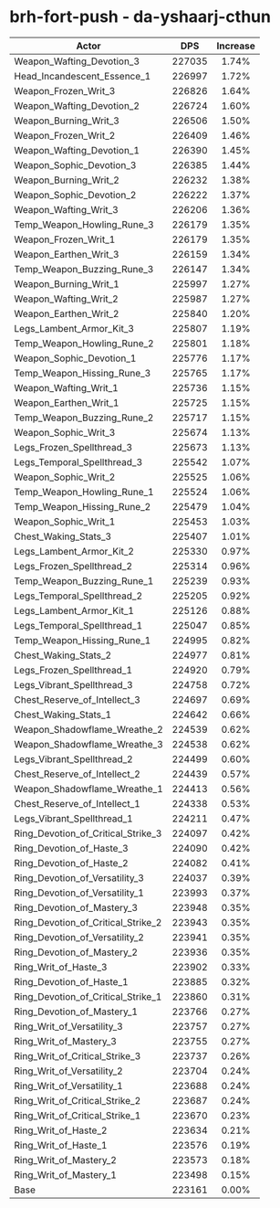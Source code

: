 # brh-fort-push - da-yshaarj-cthun
| Actor | DPS | Increase |
|---|:---:|:---:|
|Weapon_Wafting_Devotion_3|227035|1.74%|
|Head_Incandescent_Essence_1|226997|1.72%|
|Weapon_Frozen_Writ_3|226826|1.64%|
|Weapon_Wafting_Devotion_2|226724|1.60%|
|Weapon_Burning_Writ_3|226506|1.50%|
|Weapon_Frozen_Writ_2|226409|1.46%|
|Weapon_Wafting_Devotion_1|226390|1.45%|
|Weapon_Sophic_Devotion_3|226385|1.44%|
|Weapon_Burning_Writ_2|226232|1.38%|
|Weapon_Sophic_Devotion_2|226222|1.37%|
|Weapon_Wafting_Writ_3|226206|1.36%|
|Temp_Weapon_Howling_Rune_3|226179|1.35%|
|Weapon_Frozen_Writ_1|226179|1.35%|
|Weapon_Earthen_Writ_3|226159|1.34%|
|Temp_Weapon_Buzzing_Rune_3|226147|1.34%|
|Weapon_Burning_Writ_1|225997|1.27%|
|Weapon_Wafting_Writ_2|225987|1.27%|
|Weapon_Earthen_Writ_2|225840|1.20%|
|Legs_Lambent_Armor_Kit_3|225807|1.19%|
|Temp_Weapon_Howling_Rune_2|225801|1.18%|
|Weapon_Sophic_Devotion_1|225776|1.17%|
|Temp_Weapon_Hissing_Rune_3|225765|1.17%|
|Weapon_Wafting_Writ_1|225736|1.15%|
|Weapon_Earthen_Writ_1|225725|1.15%|
|Temp_Weapon_Buzzing_Rune_2|225717|1.15%|
|Weapon_Sophic_Writ_3|225674|1.13%|
|Legs_Frozen_Spellthread_3|225673|1.13%|
|Legs_Temporal_Spellthread_3|225542|1.07%|
|Weapon_Sophic_Writ_2|225525|1.06%|
|Temp_Weapon_Howling_Rune_1|225524|1.06%|
|Temp_Weapon_Hissing_Rune_2|225479|1.04%|
|Weapon_Sophic_Writ_1|225453|1.03%|
|Chest_Waking_Stats_3|225407|1.01%|
|Legs_Lambent_Armor_Kit_2|225330|0.97%|
|Legs_Frozen_Spellthread_2|225314|0.96%|
|Temp_Weapon_Buzzing_Rune_1|225239|0.93%|
|Legs_Temporal_Spellthread_2|225205|0.92%|
|Legs_Lambent_Armor_Kit_1|225126|0.88%|
|Legs_Temporal_Spellthread_1|225047|0.85%|
|Temp_Weapon_Hissing_Rune_1|224995|0.82%|
|Chest_Waking_Stats_2|224977|0.81%|
|Legs_Frozen_Spellthread_1|224920|0.79%|
|Legs_Vibrant_Spellthread_3|224758|0.72%|
|Chest_Reserve_of_Intellect_3|224697|0.69%|
|Chest_Waking_Stats_1|224642|0.66%|
|Weapon_Shadowflame_Wreathe_2|224539|0.62%|
|Weapon_Shadowflame_Wreathe_3|224538|0.62%|
|Legs_Vibrant_Spellthread_2|224499|0.60%|
|Chest_Reserve_of_Intellect_2|224439|0.57%|
|Weapon_Shadowflame_Wreathe_1|224413|0.56%|
|Chest_Reserve_of_Intellect_1|224338|0.53%|
|Legs_Vibrant_Spellthread_1|224211|0.47%|
|Ring_Devotion_of_Critical_Strike_3|224097|0.42%|
|Ring_Devotion_of_Haste_3|224090|0.42%|
|Ring_Devotion_of_Haste_2|224082|0.41%|
|Ring_Devotion_of_Versatility_3|224037|0.39%|
|Ring_Devotion_of_Versatility_1|223993|0.37%|
|Ring_Devotion_of_Mastery_3|223948|0.35%|
|Ring_Devotion_of_Critical_Strike_2|223943|0.35%|
|Ring_Devotion_of_Versatility_2|223941|0.35%|
|Ring_Devotion_of_Mastery_2|223936|0.35%|
|Ring_Writ_of_Haste_3|223902|0.33%|
|Ring_Devotion_of_Haste_1|223885|0.32%|
|Ring_Devotion_of_Critical_Strike_1|223860|0.31%|
|Ring_Devotion_of_Mastery_1|223766|0.27%|
|Ring_Writ_of_Versatility_3|223757|0.27%|
|Ring_Writ_of_Mastery_3|223755|0.27%|
|Ring_Writ_of_Critical_Strike_3|223737|0.26%|
|Ring_Writ_of_Versatility_2|223704|0.24%|
|Ring_Writ_of_Versatility_1|223688|0.24%|
|Ring_Writ_of_Critical_Strike_2|223687|0.24%|
|Ring_Writ_of_Critical_Strike_1|223670|0.23%|
|Ring_Writ_of_Haste_2|223634|0.21%|
|Ring_Writ_of_Haste_1|223576|0.19%|
|Ring_Writ_of_Mastery_2|223573|0.18%|
|Ring_Writ_of_Mastery_1|223498|0.15%|
|Base|223161|0.00%|
